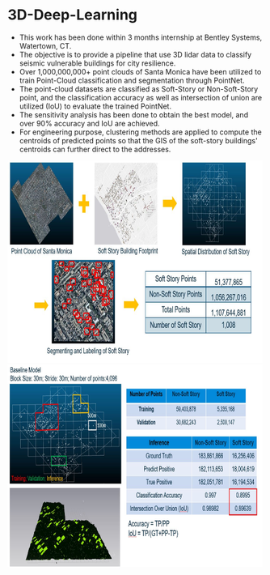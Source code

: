 # 3D-Deep-Learning
- This work has been done within 3 months internship at Bentley Systems, Watertown, CT.
- The objective is to provide a pipeline that use 3D lidar data to classify seismic vulnerable buildings for city resilience.
- Over 1,000,000,000+ point clouds of Santa Monica have been utilized to train Point-Cloud classification and segmentation through PointNet.
- The point-cloud datasets are classified as Soft-Story or Non-Soft-Story point, and the classification accuracy as well as intersection of union are utilized (IoU) to evaluate the trained PointNet.
- The sensitivity analysis has been done to obtain the best model, and over 90% accuracy and IoU are achieved.
- For engineering purpose, clustering methods are applied to compute the centroids of predicted points so that the GIS of the soft-story buildings' centroids can further direct to the addresses.  

<div align=center><img width="800" height="400" src="https://github.com/sam75782008/3D-Deep-Learning/blob/master/Images/Data_Preparation.JPG"/></div>

<div align=center><img width="800" height="400" src="https://github.com/sam75782008/3D-Deep-Learning/blob/master/Images/Baseline.JPG"/></div>
